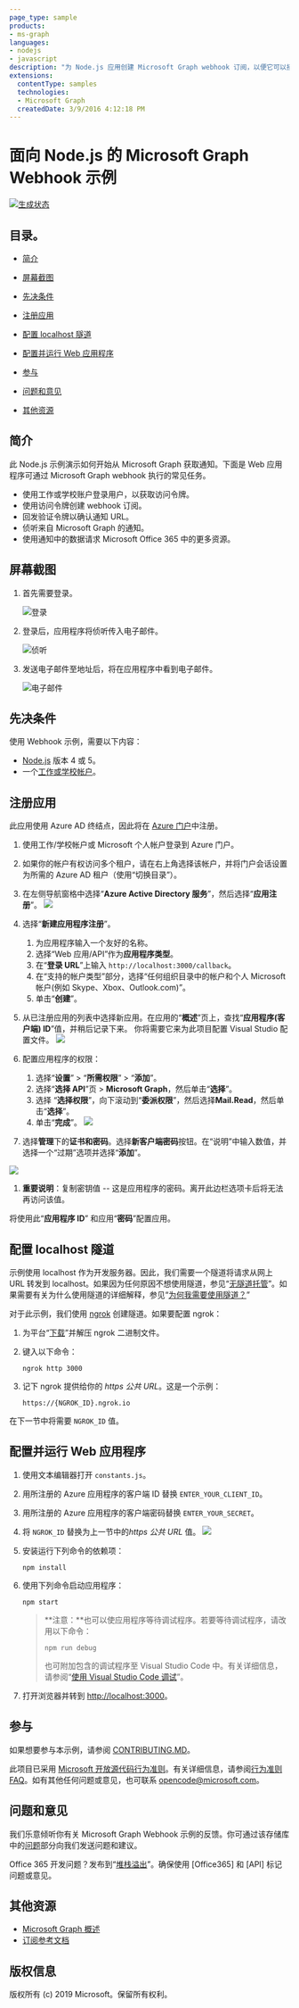 ```yaml
---
page_type: sample 
products:
- ms-graph
languages:
- nodejs
- javascript
description: "为 Node.js 应用创建 Microsoft Graph webhook 订阅，以便它可以接收用户的 Microsoft 帐户数据更改的通知。"
extensions:
  contentType: samples
  technologies:
  - Microsoft Graph
  createdDate: 3/9/2016 4:12:18 PM
---
```

# 面向 Node.js 的 Microsoft Graph Webhook 示例

[![生成状态](https://travis-ci.org/microsoftgraph/nodejs-webhooks-rest-sample.svg)](https://travis-ci.org/microsoftgraph/nodejs-webhooks-rest-sample)

## 目录。 ##
* [简介](#introduction)

* [屏幕截图](#screenshots)

* [先决条件](#prerequisites)

* [注册应用](#Register-the-app)

* [配置 localhost 隧道](#Configure-a-tunnel-for-your-localhost)

* [配置并运行 Web 应用程序](#Configure-and-run-the-web-app)

* [参与](#contributing)

* [问题和意见](#Questions-and-Comments)

* [其他资源](#Additional-resources)


## 简介
<a name="introduction"></a>

此 Node.js 示例演示如何开始从 Microsoft Graph 获取通知。下面是 Web 应用程序可通过 Microsoft Graph webhook 执行的常见任务。

- 使用工作或学校账户登录用户，以获取访问令牌。
- 使用访问令牌创建 webhook 订阅。
- 回发验证令牌以确认通知 URL。
- 侦听来自 Microsoft Graph 的通知。
- 使用通知中的数据请求 Microsoft Office 365 中的更多资源。

## 屏幕截图
<a name="screenshots"></a>

1. 首先需要登录。

    ![登录](https://user-images.githubusercontent.com/3375461/31968683-c373ad30-b8c6-11e7-9d01-413fab9fd6d5.png)

1. 登录后，应用程序将侦听传入电子邮件。

    ![侦听](https://user-images.githubusercontent.com/3375461/31968718-e19696c4-b8c6-11e7-91f2-f1806be0b134.png)

1. 发送电子邮件至地址后，将在应用程序中看到电子邮件。

    ![电子邮件](https://user-images.githubusercontent.com/3375461/31968754-0ce4dafc-b8c7-11e7-8458-8152d598228e.png)

## 先决条件
<a name="prerequisites"></a>

使用 Webhook 示例，需要以下内容：

- [Node.js](https://nodejs.org/) 版本 4 或 5。
- 一个[工作或学校帐户](http://dev.office.com/devprogram)。

## 注册应用
<a name="Register-the-app"></a>

此应用使用 Azure AD 终结点，因此将在 [Azure 门户](https://ms.portal.azure.com/#blade/Microsoft_AAD_IAM/ApplicationsListBlade)中注册。

1. 使用工作/学校帐户或 Microsoft 个人帐户登录到 Azure 门户。
1. 如果你的帐户有权访问多个租户，请在右上角选择该帐户，并将门户会话设置为所需的 Azure AD 租户（使用“切换目录”）。
1. 在左侧导航窗格中选择“**Azure Active Directory 服务**”，然后选择“**应用注册**”。
![](readme-images/registrations.png)

1. 选择“**新建应用程序注册**”。

    1. 为应用程序输入一个友好的名称。
    1. 选择“Web 应用/API”作为**应用程序类型**。
    1. 在“**登录 URL**”上输入 `http://localhost:3000/callback`。
    1. 在“支持的帐户类型”部分，选择“任何组织目录中的帐户和个人 Microsoft 帐户(例如 Skype、Xbox、Outlook.com)”。
    1. 单击“**创建**”。

1. 从已注册应用的列表中选择新应用。在应用的“**概述**”页上，查找“**应用程序(客户端) ID**”值，并稍后记录下来。
你将需要它来为此项目配置 Visual Studio 配置文件。
![](readme-images/client.png)
1. 配置应用程序的权限：

    1. 选择“**设置**” > “**所需权限**” > “**添加**”。
    1. 选择“**选择 API**”页 > **Microsoft Graph**，然后单击“**选择**”。
    1. 选择 “**选择权限**”，向下滚动到“**委派权限**”，然后选择**Mail.Read**，然后单击“**选择**”。
    1. 单击“**完成**”。
	![](readme-images/permissions.png)

1. 选择**管理**下的**证书和密码**。选择**新客户端密码**按钮。在“说明”中输入数值，并选择一个“过期”选项并选择“**添加**”。

![](readme-images/secrets.png)

1. **重要说明**：复制密钥值 -- 这是应用程序的密码。离开此边栏选项卡后将无法再访问该值。

将使用此“**应用程序 ID**” 和应用“**密码**”配置应用。

## 配置 localhost 隧道

示例使用 localhost 作为开发服务器。因此，我们需要一个隧道将请求从网上 URL 转发到 localhost。如果因为任何原因不想使用隧道，参见“[无隧道托管](https://github.com/OfficeDev/Microsoft-Graph-Nodejs-Webhooks/wiki/Hosting-the-sample-without-a-tunnel)”。如果需要有关为什么使用隧道的详细解释，参见“[为何我需要使用隧道？](https://github.com/OfficeDev/Microsoft-Graph-Nodejs-Webhooks/wiki/Why-do-I-have-to-use-a-tunnel)”

对于此示例，我们使用 [ngrok](https://ngrok.com/) 创建隧道。如果要配置 ngrok：

1. 为平台“[下载](https://ngrok.com/download)”并解压 ngrok 二进制文件。
1. 键入以下命令：


    ```Shell
    ngrok http 3000
    ```

1. 记下 ngrok 提供给你的 *https 公共 URL*。这是一个示例：

    ```http
    https://{NGROK_ID}.ngrok.io
    ```

在下一节中将需要 `NGROK_ID` 值。

## 配置并运行 Web 应用程序

1. 使用文本编辑器打开 `constants.js`。
1. 用所注册的 Azure 应用程序的客户端 ID 替换 `ENTER_YOUR_CLIENT_ID`。
1. 用所注册的 Azure 应用程序的客户端密码替换 `ENTER_YOUR_SECRET`。
1. 将 `NGROK_ID` 替换为上一节中的*https 公共 URL* 值。
![](const)
1. 安装运行下列命令的依赖项：

    ```Shell
    npm install
    ```

1. 使用下列命令启动应用程序：

    ```Shell
    npm start
    ```
    > **注意：**也可以使应用程序等待调试程序。若要等待调试程序，请改用以下命令：
    >
    > ```Shell
    > npm run debug
    > ```
    > 也可附加包含的调试程序至 Visual Studio Code 中。有关详细信息，请参阅“[使用 Visual Studio Code 调试](https://code.visualstudio.com/Docs/editor/debugging)”。

1. 打开浏览器并转到 [http://localhost:3000](http://localhost:3000)。

## 参与

如果想要参与本示例，请参阅 [CONTRIBUTING.MD](/CONTRIBUTING.md)。

此项目已采用 [Microsoft 开放源代码行为准则](https://opensource.microsoft.com/codeofconduct/)。有关详细信息，请参阅[行为准则 FAQ](https://opensource.microsoft.com/codeofconduct/faq/)。如有其他任何问题或意见，也可联系 [opencode@microsoft.com](mailto:opencode@microsoft.com)。

## 问题和意见

我们乐意倾听你有关 Microsoft Graph Webhook 示例的反馈。你可通过该存储库中的[问题](https://github.com/OfficeDev/Microsoft-Graph-NodeJs-Webhooks/issues)部分向我们发送问题和建议。

Office 365 开发问题？发布到“[堆栈溢出](http://stackoverflow.com/questions/tagged/Office365+API)”。确保使用 \[Office365] 和 \[API] 标记问题或意见。

## 其他资源

- [Microsoft Graph 概述](http://graph.microsoft.io/)
- [订阅参考文档](https://graph.microsoft.io/en-us/docs/api-reference/beta/resources/subscription)

## 版权信息

版权所有 (c) 2019 Microsoft。保留所有权利。

